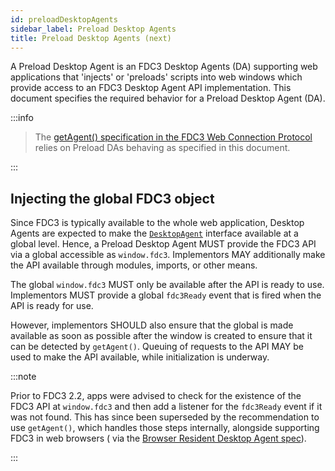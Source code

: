 ```yaml
---
id: preloadDesktopAgents
sidebar_label: Preload Desktop Agents
title: Preload Desktop Agents (next)
---
```



A Preload Desktop Agent is an FDC3 Desktop Agents (DA) supporting web applications that 'injects' or 'preloads' scripts into web windows which provide access to an FDC3 Desktop Agent API implementation. This document specifies the required behavior for a Preload Desktop Agent (DA).

:::info

> The [getAgent() specification in the FDC3 Web Connection Protocol](webConnectionProtocol.md) relies on Preload DAs behaving as specified in this document.

:::

## Injecting the global FDC3 object

Since FDC3 is typically available to the whole web application, Desktop Agents are expected to make the [`DesktopAgent`](../api/ref/DesktopAgent) interface available at a global level. Hence, a Preload Desktop Agent MUST provide the FDC3 API via a global accessible as `window.fdc3`. Implementors MAY additionally make the API available through modules, imports, or other means.

The global `window.fdc3` MUST only be available after the API is ready to use. Implementors MUST provide a global `fdc3Ready` event that is fired when the API is ready for use.

However, implementors SHOULD also ensure that the global is made available as soon as possible after the window is created to ensure that it can be detected by `getAgent()`. Queuing of requests to the API MAY be used to make the API available, while initialization is underway.

:::note

Prior to FDC3 2.2, apps were advised to check for the existence of the FDC3 API at `window.fdc3` and then add a listener for the `fdc3Ready` event if it was not found. This has since been superseded by the recommendation to use `getAgent()`, which handles those steps internally, alongside supporting FDC3 in web browsers ( via the [Browser Resident Desktop Agent spec](./browserResidentDesktopAgents)).

:::
